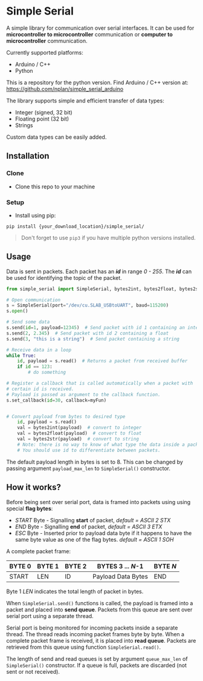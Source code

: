 # Simple Serial

A simple library for communication over serial interfaces. 
It can be used for **microcontroller to microcontroller** communication  or 
**computer to microcontroller** communication.

Currently supported platforms:
* Arduino / C++
* Python

This is a repository for the python version. Find Arduino / C++ version at: 
https://github.com/nplan/simple_serial_arduino

The library supports simple and efficient transfer of data types:
* Integer (signed, 32 bit)
* Floating point (32 bit)
* Strings

Custom data types can be easily added.

## Installation

### Clone

* Clone this repo to your machine

### Setup

* Install using pip:

```shell
pip install {your_download_location}/simple_serial/
```
> Don't forget to use `pip3` if you have multiple python versions installed.

## Usage

Data is sent in packets. Each packet has an ***id*** in range *0 - 255*. The ***id*** 
can be used for identifying the topic of the packet. 

```python
from simple_serial import SimpleSerial, bytes2int, bytes2float, bytes2str

# Open communication
s = SimpleSerial(port="/dev/cu.SLAB_USBtoUART", baud=115200)
s.open()

# Send some data
s.send(id=1, payload=12345)  # Send packet with id 1 containing an integer
s.send(2, 2.345)  # Send packet with id 2 containing a float
s.send(3, "this is a string")  # Send packet containing a string

# Receive data in a loop
while True:
    id, payload = s.read()  # Returns a packet from received buffer
    if id == 123:
        # do something

# Register a callback that is called automatically when a packet with
# certain id is received.
# Payload is passed as argument to the callback function.
s.set_callback(id=30, callback=myFun)


# Convert payload from bytes to desired type
    id, payload = s.read()
    val = bytes2int(payload)  # convert to integer
    val = bytes2float(payload)  # convert to float
    val = bytes2str(payload)  # convert to string
    # Note: there is no way to know of what type the data inside a packet is.
    # You should use id to differentiate between packets.
```

The default payload length in bytes is set to 8. This can be changed by passing argument ```payload_max_len``` to
```SimpleSerial()``` constructor.

## How it works?
Before being sent over serial port, data is framed into packets using using special **flag bytes**:
* *START* Byte - Signalling **start** of packet, *default = ASCII 2 STX*
* *END* Byte - Signalling **end** of packet, *default = ASCII 3 ETX*
* *ESC* Byte - Inserted prior to payload data byte if it happens to have the same byte value 
as one of the flag bytes. *default = ASCII 1 SOH*

A complete packet frame:

|BYTE 0| BYTE 1 | BYTE 2 | BYTES 3 ... *N*-1 | BYTE *N*|
------|--------|--------|--------------------|---------|
|START|LEN|ID|Payload Data Bytes|END|

Byte 1 *LEN* indicates the total length of packet in bytes.

When ```SimpleSerial.send()``` functions is called, the payload is framed into a packet
and placed into **send queue**. Packets from this queue are sent over serial port 
using a separate thread.

Serial port is being monitored for incoming packets inside a separate thread.
The thread reads incoming packet frames byte by byte. When a complete packet frame is received, it is placed
into **read queue**. Packets are retrieved from this queue using function ```SimpleSerial.read()```.

The length of send and read queues is set by argument ```queue_max_len``` of ```SimpleSerial()``` constructor.
If a queue is full, packets are discarded (not sent or not received).
